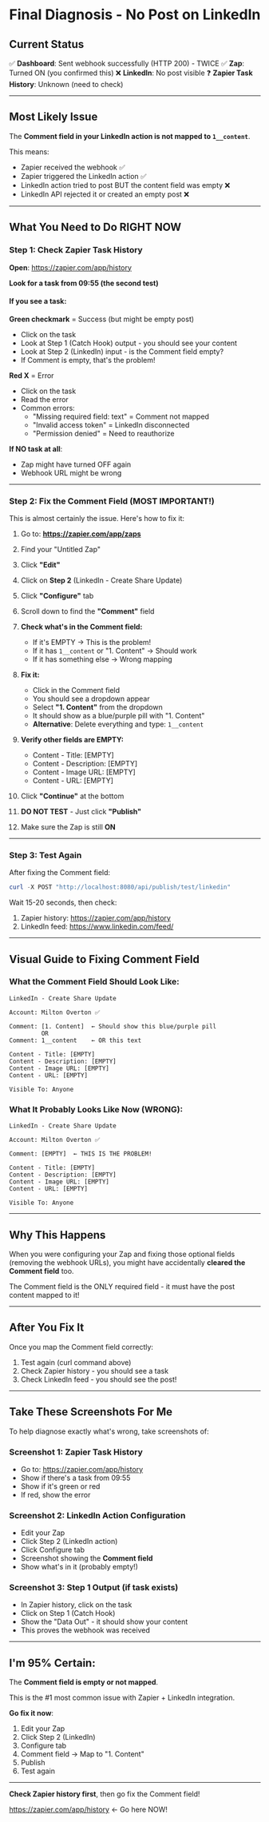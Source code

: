 # Final Diagnosis - No Post on LinkedIn

## Current Status

✅ **Dashboard**: Sent webhook successfully (HTTP 200) - TWICE
✅ **Zap**: Turned ON (you confirmed this)
❌ **LinkedIn**: No post visible
❓ **Zapier Task History**: Unknown (need to check)

---

## Most Likely Issue

The **Comment field in your LinkedIn action is not mapped to `1__content`**.

This means:
- Zapier received the webhook ✅
- Zapier triggered the LinkedIn action ✅
- LinkedIn action tried to post BUT the content field was empty ❌
- LinkedIn API rejected it or created an empty post ❌

---

## What You Need to Do RIGHT NOW

### Step 1: Check Zapier Task History

**Open**: https://zapier.com/app/history

**Look for a task from 09:55 (the second test)**

#### If you see a task:

**Green checkmark** = Success (but might be empty post)
- Click on the task
- Look at Step 1 (Catch Hook) output - you should see your content
- Look at Step 2 (LinkedIn) input - is the Comment field empty?
- If Comment is empty, that's the problem!

**Red X** = Error
- Click on the task
- Read the error
- Common errors:
  - "Missing required field: text" = Comment not mapped
  - "Invalid access token" = LinkedIn disconnected
  - "Permission denied" = Need to reauthorize

**If NO task at all**:
- Zap might have turned OFF again
- Webhook URL might be wrong

---

### Step 2: Fix the Comment Field (MOST IMPORTANT!)

This is almost certainly the issue. Here's how to fix it:

1. Go to: **https://zapier.com/app/zaps**

2. Find your "Untitled Zap"

3. Click **"Edit"**

4. Click on **Step 2** (LinkedIn - Create Share Update)

5. Click **"Configure"** tab

6. Scroll down to find the **"Comment"** field

7. **Check what's in the Comment field:**
   - If it's EMPTY → This is the problem!
   - If it has `1__content` or "1. Content" → Should work
   - If it has something else → Wrong mapping

8. **Fix it:**
   - Click in the Comment field
   - You should see a dropdown appear
   - Select **"1. Content"** from the dropdown
   - It should show as a blue/purple pill with "1. Content"
   - **Alternative**: Delete everything and type: `1__content`

9. **Verify other fields are EMPTY:**
   - Content - Title: [EMPTY]
   - Content - Description: [EMPTY]
   - Content - Image URL: [EMPTY]
   - Content - URL: [EMPTY]

10. Click **"Continue"** at the bottom

11. **DO NOT TEST** - Just click **"Publish"**

12. Make sure the Zap is still **ON**

---

### Step 3: Test Again

After fixing the Comment field:

```powershell
curl -X POST "http://localhost:8080/api/publish/test/linkedin"
```

Wait 15-20 seconds, then check:
1. Zapier history: https://zapier.com/app/history
2. LinkedIn feed: https://www.linkedin.com/feed/

---

## Visual Guide to Fixing Comment Field

### What the Comment Field Should Look Like:

```
LinkedIn - Create Share Update

Account: Milton Overton ✅

Comment: [1. Content]  ← Should show this blue/purple pill
         OR
Comment: 1__content    ← OR this text

Content - Title: [EMPTY]
Content - Description: [EMPTY]
Content - Image URL: [EMPTY]
Content - URL: [EMPTY]

Visible To: Anyone
```

### What It Probably Looks Like Now (WRONG):

```
LinkedIn - Create Share Update

Account: Milton Overton ✅

Comment: [EMPTY]  ← THIS IS THE PROBLEM!

Content - Title: [EMPTY]
Content - Description: [EMPTY]
Content - Image URL: [EMPTY]
Content - URL: [EMPTY]

Visible To: Anyone
```

---

## Why This Happens

When you were configuring your Zap and fixing those optional fields (removing the webhook URLs), you might have accidentally **cleared the Comment field** too.

The Comment field is the ONLY required field - it must have the post content mapped to it!

---

## After You Fix It

Once you map the Comment field correctly:

1. Test again (curl command above)
2. Check Zapier history - you should see a task
3. Check LinkedIn feed - you should see the post!

---

## Take These Screenshots For Me

To help diagnose exactly what's wrong, take screenshots of:

### Screenshot 1: Zapier Task History
- Go to: https://zapier.com/app/history
- Show if there's a task from 09:55
- Show if it's green or red
- If red, show the error

### Screenshot 2: LinkedIn Action Configuration
- Edit your Zap
- Click Step 2 (LinkedIn action)
- Click Configure tab
- Screenshot showing the **Comment field**
- Show what's in it (probably empty!)

### Screenshot 3: Step 1 Output (if task exists)
- In Zapier history, click on the task
- Click on Step 1 (Catch Hook)
- Show the "Data Out" - it should show your content
- This proves the webhook was received

---

## I'm 95% Certain:

The **Comment field is empty or not mapped**.

This is the #1 most common issue with Zapier + LinkedIn integration.

**Go fix it now**:
1. Edit your Zap
2. Click Step 2 (LinkedIn)
3. Configure tab
4. Comment field → Map to "1. Content"
5. Publish
6. Test again

---

**Check Zapier history first**, then go fix the Comment field!

https://zapier.com/app/history ← Go here NOW!
